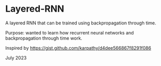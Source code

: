 # Layered-RNN

A layered RNN that can be trained using backpropagation through time.

Purpose: wanted to learn how recurrent neural networks and backpropagation through time work.

Inspired by https://gist.github.com/karpathy/d4dee566867f8291f086

July 2023
